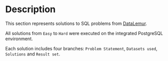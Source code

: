 # Description

This section represents solutions to SQL problems from [DataLemur](https://datalemur.com/).

All solutions from ```Easy``` to ```Hard``` were executed on the integrated PostgreSQL environment.

Each solution includes four branches: ```Problem Statement```, ```Datasets used```, ```Solutions``` and ```Result set```.
